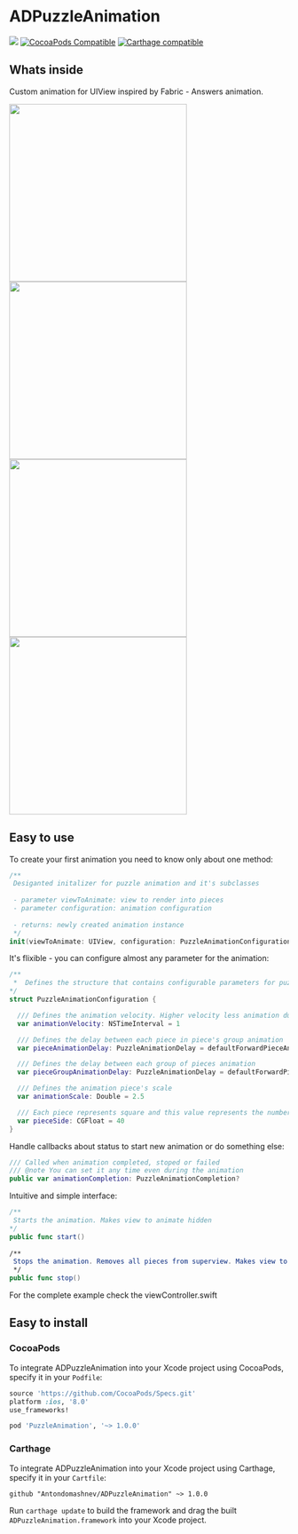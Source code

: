 # ADPuzzleAnimation

![](https://travis-ci.org/Antondomashnev/ADPuzzleAnimation.svg?branch=master)
[![CocoaPods Compatible](https://img.shields.io/cocoapods/v/PuzzleAnimation.svg)](https://img.shields.io/cocoapods/v/PuzzleAnimation.svg)
[![Carthage compatible](https://img.shields.io/badge/Carthage-compatible-4BC51D.svg?style=flat)](https://github.com/Carthage/Carthage)

## Whats inside
Custom animation for UIView inspired by Fabric - Answers animation.

<img src="http://i.giphy.com/u1rehLIHD822I.gif" width="320" /> <img src="http://i.giphy.com/5cdjNOUroagwM.gif" width="320" /> <img src="http://i.giphy.com/10h7RbGYReryNO.gif" width="320" /> <img src="http://i.giphy.com/iXlkj9HtB6FHO.gif" width="320" />

## Easy to use

To create your first animation you need to know only about one method:

```swift
/**
 Desiganted initalizer for puzzle animation and it's subclasses
 
 - parameter viewToAnimate: view to render into pieces
 - parameter configuration: animation configuration
 
 - returns: newly created animation instance
 */
init(viewToAnimate: UIView, configuration: PuzzleAnimationConfiguration = PuzzleAnimationConfiguration())
```
   
It's flixible - you can configure almost any parameter for the animation:
    
```swift
/**
 *  Defines the structure that contains configurable parameters for puzzle animation
*/
struct PuzzleAnimationConfiguration {

  /// Defines the animation velocity. Higher velocity less animation duration
  var animationVelocity: NSTimeInterval = 1

  /// Defines the delay between each piece in piece's group animation
  var pieceAnimationDelay: PuzzleAnimationDelay = defaultForwardPieceAnimationDelay

  /// Defines the delay between each group of pieces animation
  var pieceGroupAnimationDelay: PuzzleAnimationDelay = defaultForwardPieceGroupAnimationDelay

  /// Defines the animation piece's scale
  var animationScale: Double = 2.5

  /// Each piece represents square and this value represents the number of pixels of square side
  var pieceSide: CGFloat = 40
}
```

Handle callbacks about status to start new animation or do something else:
```swift
/// Called when animation completed, stoped or failed
/// @note You can set it any time even during the animation
public var animationCompletion: PuzzleAnimationCompletion?
```

Intuitive and simple interface:
```swift
/**
 Starts the animation. Makes view to animate hidden
*/
public func start()
    
/**
 Stops the animation. Removes all pieces from superview. Makes view to animate visible
 */
public func stop()
```
    
For the complete example check the viewController.swift

## Easy to install

### CocoaPods

To integrate ADPuzzleAnimation into your Xcode project using CocoaPods, specify it in your `Podfile`:

```ruby
source 'https://github.com/CocoaPods/Specs.git'
platform :ios, '8.0'
use_frameworks!

pod 'PuzzleAnimation', '~> 1.0.0'
```
### Carthage

To integrate ADPuzzleAnimation into your Xcode project using Carthage, specify it in your `Cartfile`:

```ogdl
github "Antondomashnev/ADPuzzleAnimation" ~> 1.0.0
```

Run `carthage update` to build the framework and drag the built `ADPuzzleAnimation.framework` into your Xcode project.
